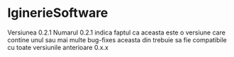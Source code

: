 # IginerieSoftware
Versiunea 0.2.1
Numarul 0.2.1 indica faptul ca aceasta este o versiune care contine unul sau mai multe bug-fixes aceasta din trebuie sa fie compatibile cu toate versiunile anterioare 0.x.x


